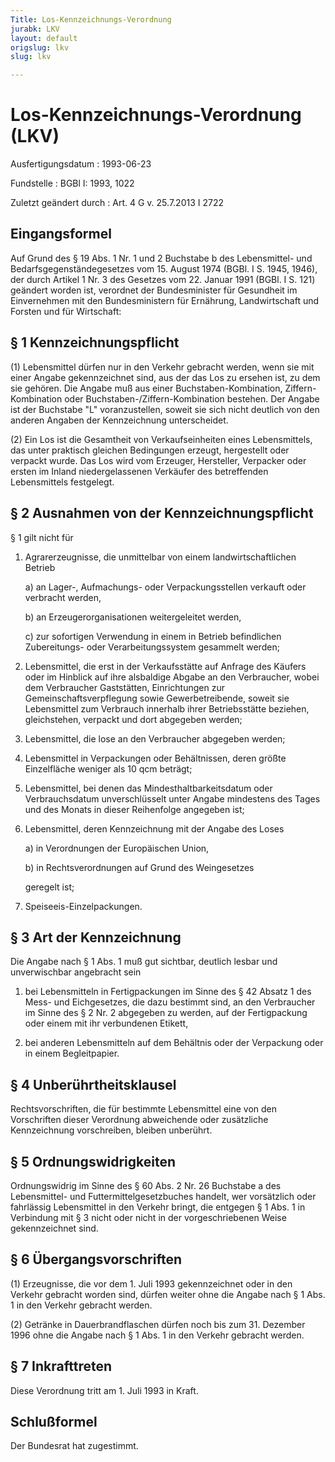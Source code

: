 ```yaml
---
Title: Los-Kennzeichnungs-Verordnung
jurabk: LKV
layout: default
origslug: lkv
slug: lkv

---
```


# Los-Kennzeichnungs-Verordnung (LKV)

Ausfertigungsdatum
:   1993-06-23

Fundstelle
:   BGBl I: 1993, 1022

Zuletzt geändert durch
:   Art. 4 G v. 25.7.2013 I 2722


## Eingangsformel

Auf Grund des § 19 Abs. 1 Nr. 1 und 2 Buchstabe b des Lebensmittel- und Bedarfsgegenständegesetzes vom 15. August 1974 (BGBl. I S. 1945, 1946), der durch Artikel 1 Nr. 3 des Gesetzes vom 22. Januar 1991 (BGBl. I S. 121) geändert worden ist, verordnet der Bundesminister für Gesundheit im Einvernehmen mit den Bundesministern für Ernährung, Landwirtschaft und Forsten und für Wirtschaft:


## § 1 Kennzeichnungspflicht

(1) Lebensmittel dürfen nur in den Verkehr gebracht werden, wenn sie mit einer Angabe gekennzeichnet sind, aus der das Los zu ersehen ist, zu dem sie gehören. Die Angabe muß aus einer Buchstaben-Kombination, Ziffern-Kombination oder Buchstaben-/Ziffern-Kombination bestehen. Der Angabe ist der Buchstabe "L" voranzustellen, soweit sie sich nicht deutlich von den anderen Angaben der Kennzeichnung unterscheidet.

(2) Ein Los ist die Gesamtheit von Verkaufseinheiten eines Lebensmittels, das unter praktisch gleichen Bedingungen erzeugt, hergestellt oder verpackt wurde. Das Los wird vom Erzeuger, Hersteller, Verpacker oder ersten im Inland niedergelassenen Verkäufer des betreffenden Lebensmittels festgelegt.


## § 2 Ausnahmen von der Kennzeichnungspflicht

§ 1 gilt nicht für

1.  Agrarerzeugnisse, die unmittelbar von einem landwirtschaftlichen Betrieb

    a)  an Lager-, Aufmachungs- oder Verpackungsstellen verkauft oder verbracht werden,


    b)  an Erzeugerorganisationen weitergeleitet werden,


    c)  zur sofortigen Verwendung in einem in Betrieb befindlichen Zubereitungs- oder Verarbeitungssystem gesammelt werden;





2.  Lebensmittel, die erst in der Verkaufsstätte auf Anfrage des Käufers oder im Hinblick auf ihre alsbaldige Abgabe an den Verbraucher, wobei dem Verbraucher Gaststätten, Einrichtungen zur Gemeinschaftsverpflegung sowie Gewerbetreibende, soweit sie Lebensmittel zum Verbrauch innerhalb ihrer Betriebsstätte beziehen, gleichstehen, verpackt und dort abgegeben werden;


3.  Lebensmittel, die lose an den Verbraucher abgegeben werden;


4.  Lebensmittel in Verpackungen oder Behältnissen, deren größte Einzelfläche weniger als 10
    qcm beträgt;


5.  Lebensmittel, bei denen das Mindesthaltbarkeitsdatum oder Verbrauchsdatum unverschlüsselt unter Angabe mindestens des Tages und des Monats in dieser Reihenfolge angegeben ist;


6.  Lebensmittel, deren Kennzeichnung mit der Angabe des Loses

    a)  in Verordnungen der Europäischen Union,


    b)  in Rechtsverordnungen auf Grund des Weingesetzes




    geregelt ist;


7.  Speiseeis-Einzelpackungen.





## § 3 Art der Kennzeichnung

Die Angabe nach § 1 Abs. 1 muß gut sichtbar, deutlich lesbar und unverwischbar angebracht sein


1.  bei Lebensmitteln in Fertigpackungen im Sinne des § 42 Absatz 1 des Mess- und Eichgesetzes, die dazu bestimmt sind, an den Verbraucher im Sinne des § 2 Nr. 2 abgegeben zu werden, auf der Fertigpackung oder einem mit ihr verbundenen Etikett,


2.  bei anderen Lebensmitteln auf dem Behältnis oder der Verpackung oder in einem Begleitpapier.





## § 4 Unberührtheitsklausel

Rechtsvorschriften, die für bestimmte Lebensmittel eine von den Vorschriften dieser Verordnung abweichende oder zusätzliche Kennzeichnung vorschreiben, bleiben unberührt.


## § 5 Ordnungswidrigkeiten

Ordnungswidrig im Sinne des § 60 Abs. 2 Nr. 26 Buchstabe a des Lebensmittel- und Futtermittelgesetzbuches handelt, wer vorsätzlich oder fahrlässig Lebensmittel in den Verkehr bringt, die entgegen § 1 Abs. 1 in Verbindung mit § 3 nicht oder nicht in der vorgeschriebenen Weise gekennzeichnet sind.


## § 6 Übergangsvorschriften

(1) Erzeugnisse, die vor dem 1. Juli 1993 gekennzeichnet oder in den Verkehr gebracht worden sind, dürfen weiter ohne die Angabe nach § 1 Abs. 1 in den Verkehr gebracht werden.

(2) Getränke in Dauerbrandflaschen dürfen noch bis zum 31. Dezember 1996 ohne die Angabe nach § 1 Abs. 1 in den Verkehr gebracht werden.


## § 7 Inkrafttreten

Diese Verordnung tritt am 1. Juli 1993 in Kraft.


## Schlußformel

Der Bundesrat hat zugestimmt.

